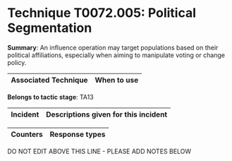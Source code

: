 # Technique T0072.005: Political Segmentation

**Summary**: An influence operation may target populations based on their political affiliations, especially when aiming to manipulate voting or change policy.


| Associated Technique | When to use |
| --------- | ------------------------- |


**Belongs to tactic stage**: TA13


| Incident | Descriptions given for this incident |
| -------- | -------------------- |



| Counters | Response types |
| -------- | -------------- |


DO NOT EDIT ABOVE THIS LINE - PLEASE ADD NOTES BELOW